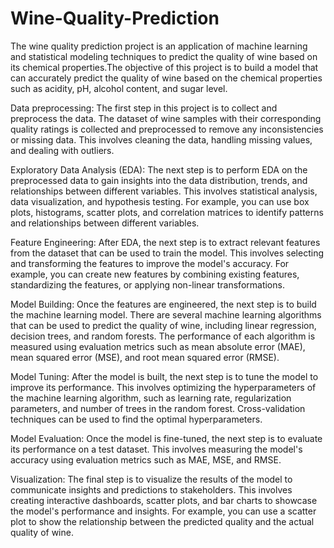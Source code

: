 # Wine-Quality-Prediction
The wine quality prediction project is an application of machine learning and statistical modeling techniques to predict the quality of wine based on its chemical properties.The objective of this project is to build a model that can accurately predict the quality of wine based on the chemical properties such as acidity, pH, alcohol content, and sugar level.

Data preprocessing: The first step in this project is to collect and preprocess the data. The dataset of wine samples with their corresponding quality ratings is collected and preprocessed to remove any inconsistencies or missing data. This involves cleaning the data, handling missing values, and dealing with outliers.

Exploratory Data Analysis (EDA): The next step is to perform EDA on the preprocessed data to gain insights into the data distribution, trends, and relationships between different variables. This involves statistical analysis, data visualization, and hypothesis testing. For example, you can use box plots, histograms, scatter plots, and correlation matrices to identify patterns and relationships between different variables.

Feature Engineering: After EDA, the next step is to extract relevant features from the dataset that can be used to train the model. This involves selecting and transforming the features to improve the model's accuracy. For example, you can create new features by combining existing features, standardizing the features, or applying non-linear transformations.

Model Building: Once the features are engineered, the next step is to build the machine learning model. There are several machine learning algorithms that can be used to predict the quality of wine, including linear regression, decision trees, and random forests. The performance of each algorithm is measured using evaluation metrics such as mean absolute error (MAE), mean squared error (MSE), and root mean squared error (RMSE).

Model Tuning: After the model is built, the next step is to tune the model to improve its performance. This involves optimizing the hyperparameters of the machine learning algorithm, such as learning rate, regularization parameters, and number of trees in the random forest. Cross-validation techniques can be used to find the optimal hyperparameters.

Model Evaluation: Once the model is fine-tuned, the next step is to evaluate its performance on a test dataset. This involves measuring the model's accuracy using evaluation metrics such as MAE, MSE, and RMSE.

Visualization: The final step is to visualize the results of the model to communicate insights and predictions to stakeholders. This involves creating interactive dashboards, scatter plots, and bar charts to showcase the model's performance and insights. For example, you can use a scatter plot to show the relationship between the predicted quality and the actual quality of wine. 
